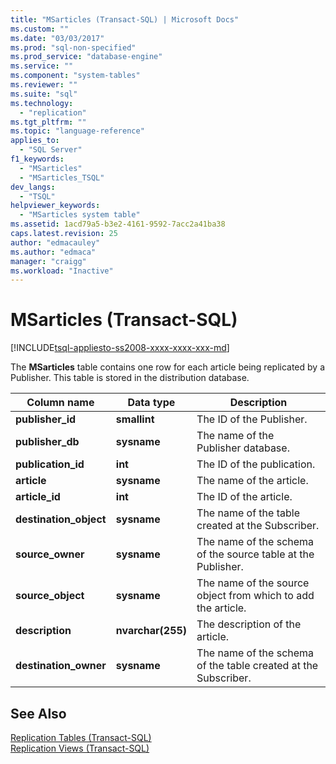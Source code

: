 ```yaml
---
title: "MSarticles (Transact-SQL) | Microsoft Docs"
ms.custom: ""
ms.date: "03/03/2017"
ms.prod: "sql-non-specified"
ms.prod_service: "database-engine"
ms.service: ""
ms.component: "system-tables"
ms.reviewer: ""
ms.suite: "sql"
ms.technology: 
  - "replication"
ms.tgt_pltfrm: ""
ms.topic: "language-reference"
applies_to: 
  - "SQL Server"
f1_keywords: 
  - "MSarticles"
  - "MSarticles_TSQL"
dev_langs: 
  - "TSQL"
helpviewer_keywords: 
  - "MSarticles system table"
ms.assetid: 1acd79a5-b3e2-4161-9592-7acc2a41ba38
caps.latest.revision: 25
author: "edmacauley"
ms.author: "edmaca"
manager: "craigg"
ms.workload: "Inactive"
---
```

# MSarticles (Transact-SQL)
[!INCLUDE[tsql-appliesto-ss2008-xxxx-xxxx-xxx-md](../../includes/tsql-appliesto-ss2008-xxxx-xxxx-xxx-md.md)]

  The **MSarticles** table contains one row for each article being replicated by a Publisher. This table is stored in the distribution database.  
  
|Column name|Data type|Description|  
|-----------------|---------------|-----------------|  
|**publisher_id**|**smallint**|The ID of the Publisher.|  
|**publisher_db**|**sysname**|The name of the Publisher database.|  
|**publication_id**|**int**|The ID of the publication.|  
|**article**|**sysname**|The name of the article.|  
|**article_id**|**int**|The ID of the article.|  
|**destination_object**|**sysname**|The name of the table created at the Subscriber.|  
|**source_owner**|**sysname**|The name of the schema of the source table at the Publisher.|  
|**source_object**|**sysname**|The name of the source object from which to add the article.|  
|**description**|**nvarchar(255)**|The description of the article.|  
|**destination_owner**|**sysname**|The name of the schema of the table created at the Subscriber.|  
  
## See Also  
 [Replication Tables &#40;Transact-SQL&#41;](../../relational-databases/system-tables/replication-tables-transact-sql.md)   
 [Replication Views &#40;Transact-SQL&#41;](../../relational-databases/system-views/replication-views-transact-sql.md)  
  
  
